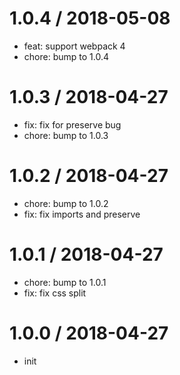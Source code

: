 
1.0.4 / 2018-05-08
==================

  * feat: support webpack 4
  * chore: bump to 1.0.4

1.0.3 / 2018-04-27
==================

  * fix: fix for preserve bug
  * chore: bump to 1.0.3

1.0.2 / 2018-04-27
==================

  * chore: bump to 1.0.2
  * fix: fix imports and preserve

1.0.1 / 2018-04-27
==================

  * chore: bump to 1.0.1
  * fix: fix css split

1.0.0 / 2018-04-27
==================

  * init
